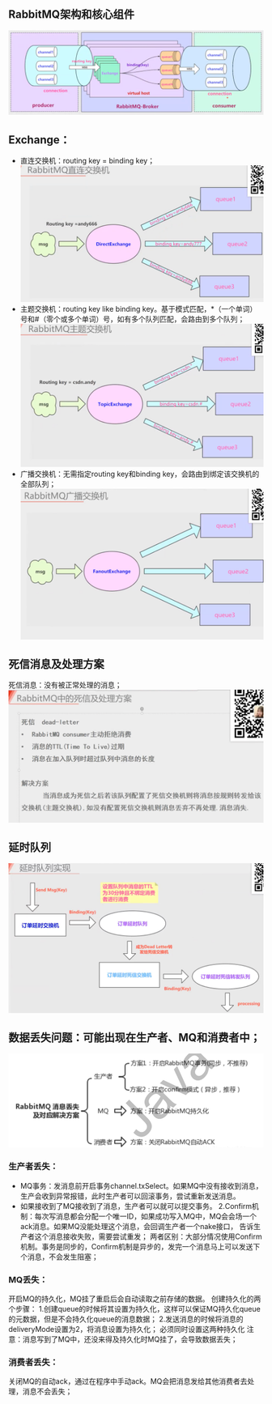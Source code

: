 ## RabbitMQ架构和核心组件  
![img_1.png](img_1.png)

## Exchange：
- 直连交换机：routing key = binding key；
![img_2.png](img_2.png)
- 主题交换机：routing key like binding key。基于模式匹配，*（一个单词）号和#（零个或多个单词）号，如有多个队列匹配，会路由到多个队列；
![img_3.png](img_3.png)
- 广播交换机：无需指定routing key和binding key，会路由到绑定该交换机的全部队列；
![img_4.png](img_4.png)

## 死信消息及处理方案
死信消息：没有被正常处理的消息；
![img_5.png](img_5.png)

## 延时队列
![img_6.png](img_6.png)

## 数据丢失问题：可能出现在生产者、MQ和消费者中；  
![img.png](img.png)

### 生产者丢失：
- MQ事务：发消息前开启事务channel.txSelect。如果MQ中没有接收到消息，生产会收到异常报错，此时生产者可以回滚事务，尝试重新发送消息。
- 如果接收到了MQ接收到了消息，生产者可以就可以提交事务。
2.Confirm机制：每次写消息都会分配一个唯一ID，如果成功写入MQ中，MQ会会场一个ack消息。如果MQ没能处理这个消息，会回调生产者一个nake接口，
告诉生产者这个消息接收失败，需要尝试重发；
两者区别：大部分情况使用Confirm机制。事务是同步的，Confirm机制是异步的，发完一个消息马上可以发送下个消息，不会发生阻塞；

### MQ丢失：
开启MQ的持久化，MQ挂了重启后会自动读取之前存储的数据。
创建持久化的两个步骤：
    1.创建queue的时候将其设置为持久化，这样可以保证MQ持久化queue的元数据，但是不会持久化queue的消息数据；
    2.发送消息的时候将消息的deliveryMode设置为2，将消息设置为持久化；
    必须同时设置这两种持久化
注意：消息写到了MQ中，还没来得及持久化时MQ挂了，会导致数据丢失；

### 消费者丢失：
关闭MQ的自动ack，通过在程序中手动ack。MQ会把消息发给其他消费者去处理，消息不会丢失；

